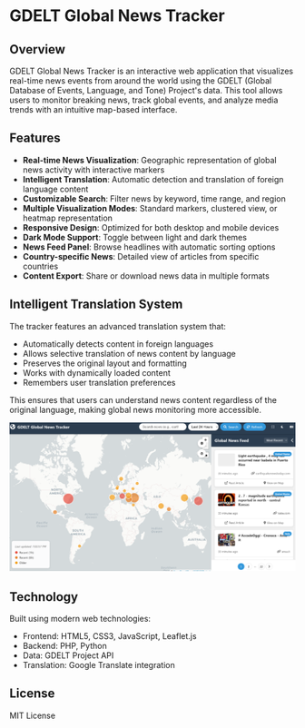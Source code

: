 # GDELT Global News Tracker

## Overview

GDELT Global News Tracker is an interactive web application that visualizes real-time news events from around the world using the GDELT (Global Database of Events, Language, and Tone) Project's data. This tool allows users to monitor breaking news, track global events, and analyze media trends with an intuitive map-based interface.

## Features

- **Real-time News Visualization**: Geographic representation of global news activity with interactive markers
- **Intelligent Translation**: Automatic detection and translation of foreign language content
- **Customizable Search**: Filter news by keyword, time range, and region
- **Multiple Visualization Modes**: Standard markers, clustered view, or heatmap representation
- **Responsive Design**: Optimized for both desktop and mobile devices
- **Dark Mode Support**: Toggle between light and dark themes
- **News Feed Panel**: Browse headlines with automatic sorting options
- **Country-specific News**: Detailed view of articles from specific countries
- **Content Export**: Share or download news data in multiple formats

## Intelligent Translation System

The tracker features an advanced translation system that:

- Automatically detects content in foreign languages
- Allows selective translation of news content by language
- Preserves the original layout and formatting
- Works with dynamically loaded content
- Remembers user translation preferences

This ensures that users can understand news content regardless of the original language, making global news monitoring more accessible.

![GDELT Tracker Interface](https://github.com/faratech/gdelt-tracker/blob/main/assets/ui.png)

## Technology

Built using modern web technologies:
- Frontend: HTML5, CSS3, JavaScript, Leaflet.js
- Backend: PHP, Python
- Data: GDELT Project API
- Translation: Google Translate integration

## License

MIT License
